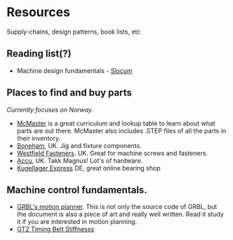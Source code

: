 # Resources
Supply-chains, design patterns, book lists, etc

## Reading list(?)  

- Machine design fundamentals - [Slocum](http://pergatory.mit.edu/resources/fundamentals.html)

## Places to find and buy parts 
*Currently focuses on Norway.*
- [McMaster](https://www.mcmaster.com) is a great curriculum and lookup table to learn about what parts are out there. McMaster also includes .STEP files of all the parts in their inventory. 
- [Boneham](https://www.boneham.co.uk/drill-bushes/), UK. Jig and fixture components. 
- [Westfield Fasteners](). UK. Great for machine screws and fasteners.
- [Accu](https://www.accu.co.uk/en/), UK. Takk Magnus! Lot's of hardware. 
- [Kugellager Express](https://www.kugellager-express.de/) DE, great online bearing shop

## Machine control fundamentals. 

- [GRBL's motion planner](https://github.com/grbl/grbl/blob/master/grbl/planner.c). This is not only the source code of GRBL, but the document is also a piece of art and really well written. Read it study it if you are interested in motion planning.
- [GT2 Timing Belt Stiffnesss](https://www.mdpi.com/2218-6581/7/4/75/htm)
